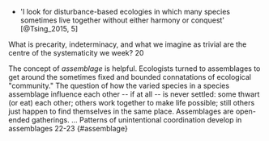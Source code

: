 
- 'I look for disturbance-based ecologies in which many species sometimes live together without either harmony or conquest' [@Tsing_2015, 5] 

What is precarity, indeterminacy, and what we imagine as trivial are the centre of the systematicity we week? 20

The concept of _assemblage_ is helpful. Ecologists turned to assemblages to get around the sometimes fixed and bounded connatations of ecological "community." The question of how the varied species in a species assemblage influence each other -- if at all -- is never settled: some thwart (or eat) each other; others work together to make life possible; still others just happen to find themselves in the same place. Assemblages are open-ended gatherings. ... Patterns of unintentional coordination develop in assemblages 22-23 {#assemblage} 
